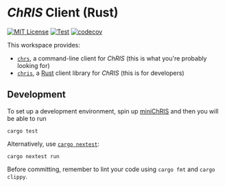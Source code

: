 # _ChRIS_ Client (Rust)

[![MIT License](https://img.shields.io/github/license/FNNDSC/chrs)](https://github.com/FNNDSC/chrs/blob/master/LICENSE)
[![Test](https://github.com/FNNDSC/chrs/actions/workflows/test.yml/badge.svg)](https://github.com/FNNDSC/chrs/actions/workflows/test.yml)
[![codecov](https://codecov.io/gh/FNNDSC/chrs/branch/master/graph/badge.svg?token=UOYL5NPYIP)](https://codecov.io/gh/FNNDSC/chrs)

This workspace provides:

- [`chrs`](https://crates.io/crates/chrs), a command-line client for _ChRIS_
  (this is what you're probably looking for)
- [`chris`](https://crates.io/crates/chris), a [Rust](https://www.rust-lang.org/) client library for _ChRIS_
  (this is for developers)

## Development

To set up a development environment, spin up [miniChRIS](https://github.com/FNNDSC/miniChRIS-docker)
and then you will be able to run

```shell
cargo test
```

Alternatively, use [`cargo nextest`](https://nexte.st/):

```shell
cargo nextest run
```

Before committing, remember to lint your code using `cargo fmt` and `cargo clippy`.

